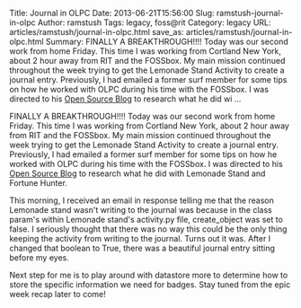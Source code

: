 Title: Journal in OLPC
Date: 2013-06-21T15:56:00
Slug: ramstush-journal-in-olpc
Author: ramstush
Tags: legacy, foss@rit
Category: legacy
URL: articles/ramstush/journal-in-olpc.html
save_as: articles/ramstush/journal-in-olpc.html
Summary: FINALLY A BREAKTHROUGH!!!! Today was our second work from home Friday. This time I was working from Cortland New York, about 2 hour away from RIT and the FOSSbox. My main mission continued throughout the week trying to get the Lemonade Stand Activity to create a journal entry. Previously, I had emailed a former surf member for some tips on how he worked with OLPC during his time with the FOSSbox. I was directed to his [Open Source Blog](http://blog.jlewopensource.com/) to research what he did wi ... 

FINALLY A BREAKTHROUGH!!!! Today was our second work from home Friday. This
time I was working from Cortland New York, about 2 hour away from RIT and the
FOSSbox. My main mission continued throughout the week trying to get the
Lemonade Stand Activity to create a journal entry. Previously, I had emailed a
former surf member for some tips on how he worked with OLPC during his time
with the FOSSbox. I was directed to his [Open Source
Blog](http://blog.jlewopensource.com/) to research what he did with Lemonade
Stand and Fortune Hunter.

This morning, I received an email in response telling me that the reason
Lemonade stand wasn't writing to the journal was because in the class param's
within Lemonade stand's activity.py file, create_object was set to false. I
seriously thought that there was no way this could be the only thing keeping
the activity from writing to the journal. Turns out it was. After I changed
that boolean to True, there was a beautiful journal entry sitting before my
eyes.

Next step for me is to play around with datastore more to determine how to
store the specific information we need for badges. Stay tuned from the epic
week recap later to come!

